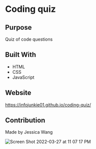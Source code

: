 # Coding quiz

## Purpose
Quiz of code questions

## Built With
* HTML
* CSS
* JavaScript

## Website
https://infojunkie01.github.io/coding-quiz/

## Contribution
Made by Jessica Wang

![Screen Shot 2022-03-27 at 11 07 17 PM](https://user-images.githubusercontent.com/70418455/160320682-0e055dbf-3494-468d-b491-bff82d1bd762.png)
